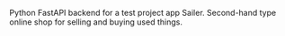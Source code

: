 Python FastAPI backend for a test project app Sailer. Second-hand type online shop for selling and buying used things.

